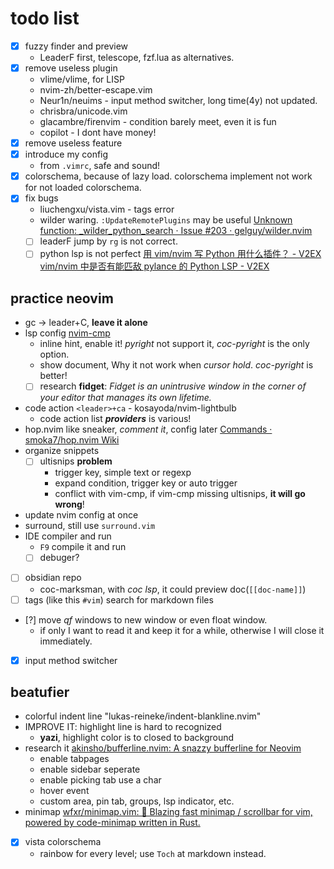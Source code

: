 # todo list
- [x] fuzzy finder and preview
    - LeaderF first, telescope, fzf.lua as alternatives.
- [x] remove useless plugin
    - vlime/vlime, for LISP
    - nvim-zh/better-escape.vim
    - Neur1n/neuims - input method switcher, long time(4y) not updated.
    - chrisbra/unicode.vim
    - glacambre/firenvim - condition barely meet, even it is fun
    - copilot - I dont have money!
- [x] remove useless feature
- [x] introduce my config
    - from `.vimrc`, safe and sound!
- [x] colorschema, because of lazy load. colorschema implement not work for not loaded colorschema.
- [x] fix bugs
    - liuchengxu/vista.vim - tags error
    - wilder waring. `:UpdateRemotePlugins` may be useful [Unknown function: _wilder_python_search · Issue #203 · gelguy/wilder.nvim](https://github.com/gelguy/wilder.nvim/issues/203)
    - [ ] leaderF jump by `rg` is not correct.
    - [ ] python lsp is not perfect
      [用 vim/nvim 写 Python 用什么插件？ - V2EX](https://www.v2ex.com/t/998262)
      [vim/nvim 中是否有能匹敌 pylance 的 Python LSP - V2EX](https://www.v2ex.com/t/916463)

## practice neovim
- gc -> leader+C, **leave it alone**
- lsp config [nvim-cmp](https://github.com/iguanacucumber/magazine.nvim)
  - inline hint, enable it!
    *pyright* not support it, *coc-pyright* is the only option.
  - show document, Why it not work when *cursor hold*.
    *coc-pyright* is better!
  - [ ] research **fidget**: *Fidget is an unintrusive window in the corner of your editor that manages its own lifetime.*
- code action `<leader>+ca` - kosayoda/nvim-lightbulb
  - code action list ***providers*** is various!
- hop.nvim like sneaker, *comment it*, config later [Commands · smoka7/hop.nvim Wiki](https://github.com/smoka7/hop.nvim/wiki/Commands)
- organize snippets
  - [ ] ultisnips **problem**
    - trigger key, simple text or regexp
    - expand condition, trigger key or auto trigger
    - conflict with vim-cmp, if vim-cmp missing ultisnips, **it will go wrong**!
- update nvim config at once
- surround, still use `surround.vim`
- IDE compiler and run
  - `F9` compile it and run
  - [ ] debuger?
- [ ] obsidian repo
  - coc-marksman, with *coc lsp*, it could preview doc(`[[doc-name]]`)
- [ ] tags (like this `#vim`) search for markdown files
- [?] move *qf* windows to new window or even float window.
  - if only I want to read it and keep it for a while,
    otherwise I will close it immediately.
- [x] input method switcher

## beatufier
- colorful indent line "lukas-reineke/indent-blankline.nvim"
- IMPROVE IT: highlight line is hard to recognized
  - **yazi**, highlight color is to closed to background
- research it [akinsho/bufferline.nvim: A snazzy bufferline for Neovim](https://github.com/akinsho/bufferline.nvim)
  - enable tabpages
  - enable sidebar seperate
  - enable picking tab use a char
  - hover event
  - custom area, pin tab, groups, lsp indicator, etc.
- minimap [wfxr/minimap.vim: 📡 Blazing fast minimap / scrollbar for vim, powered by code-minimap written in Rust.](https://github.com/wfxr/minimap.vim?tab=readme-ov-file)
- [x] vista colorschema
  - rainbow for every level; use `Toch` at markdown instead.

